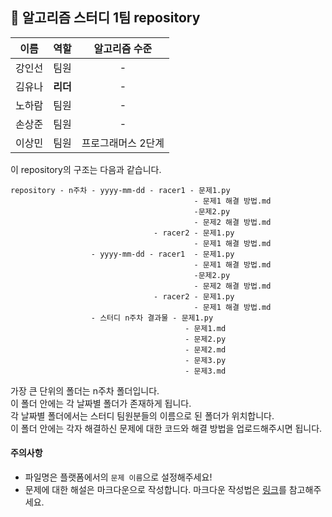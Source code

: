 ## 💎 알고리즘 스터디 1팀 repository

| 이름 | 역할 | 알고리즘 수준 |  
|:---: | :---: | :---: |  
| 강인선 | 팀원 | - |  
| 김유나 | **리더** | - |  
| 노하람 | 팀원 | - |  
| 손상준 | 팀원 | - |  
| 이상민 | 팀원 | 프로그래머스 2단계 |  


이 repository의 구조는 다음과 같습니다.

```plain
repository - n주차 - yyyy-mm-dd - racer1 - 문제1.py
                                         - 문제1 해결 방법.md
                                         -문제2.py
                                         - 문제2 해결 방법.md
                                - racer2 - 문제1.py
                                         - 문제1 해결 방법.md
                  - yyyy-mm-dd - racer1  - 문제1.py
                                         - 문제1 해결 방법.md
                                         -문제2.py
                                         - 문제2 해결 방법.md
                                - racer2 - 문제1.py
                                         - 문제1 해결 방법.md                     
                  - 스터디 n주차 결과물 - 문제1.py
                                       - 문제1.md
                                       - 문제2.py
                                       - 문제2.md
                                       - 문제3.py
                                       - 문제3.md
```

가장 큰 단위의 폴더는 n주차 폴더입니다.\
이 폴더 안에는 각 날짜별 폴더가 존재하게 됩니다.\
각 날짜별 폴더에서는 스터디 팀원분들의 이름으로 된 폴더가 위치합니다.\
이 폴더 안에는 각자 해결하신 문제에 대한 코드와 해결 방법을 업로드해주시면 됩니다.

#### 주의사항
* 파일명은 플랫폼에서의 `문제 이름`으로 설정해주세요!
* 문제에 대한 해설은 마크다운으로 작성합니다. 마크다운 작성법은 [링크](https://docs.github.com/en/free-pro-team@latest/github/writing-on-github/basic-writing-and-formatting-syntax)를 참고해주세요.